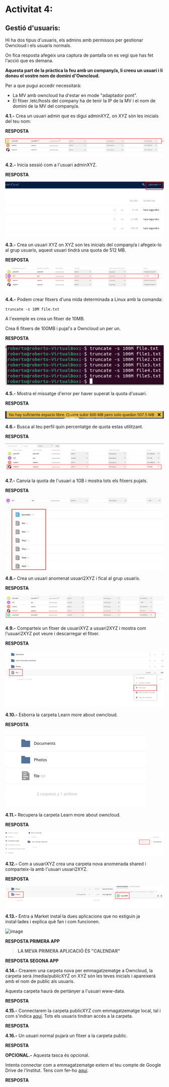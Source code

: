 # Activitat 4:

## Gestió d'usuaris:

Hi ha dos tipus d'usuaris, els admins amb permissos per gestionar Owncloud i els usuaris normals.

On fica resposta afegeix una captura de pantalla on es vegi que has fet l'acció que es demana.

**Aquesta part de la pràctica la feu amb un company/a, li creeu un usuari i li doneu el vostre nom de domini d'Owncloud.**

Per a que pugui accedir necessitarà:

- La MV amb owncloud ha d'estar en mode "adaptador pont".
- El fitxer /etc/hosts del company ha de tenir la IP de la MV i el nom de domini de la MV del company/a.


**4.1.-** Crea un usuari admin que es digui adminXYZ, on XYZ són les inicials del teu nom:

**RESPOSTA**

![](crearusuari.png)

**4.2.-** Inicia sessió com a l'usuari adminXYZ.

**RESPOSTA**

![](inicisessio.png)

**4.3.-** Crea un usuari XYZ on XYZ son les inicials del company/a i afegeix-lo al grup usuaris, aquest usuari tindrà una quota de 512 MB.

**RESPOSTA**

![](company.png)

**4.4.-** Podem crear fitxers d'una mida determinada a Linux amb la comanda:

```
truncate -s 10M file.txt
```

A l'exemple es crea un fitxer de 10MB.

Crea 6 fitxers de 100MB i pujal's a Owncloud un per un.

**RESPOSTA**

![](crearfitxers.png)

**4.5.-** Mostra el missatge d'error per haver superat la quota d'usuari.

**RESPOSTA**

![](error.png)

**4.6.-** Busca al teu perfil quin percentatge de quota estas utilitzant.

**RESPOSTA**

![](quota.png)

**4.7.-** Canvia la quota de l'usuari a 1GB i mostra tots els fitxers pujats.

**RESPOSTA**

![](1GB.png)

![](1GB(2).png)

**4.8.-** Crea un usuari anomenat usuari2XYZ i fical al grup usuaris.

**RESPOSTA**

![](usuari2.png)

**4.9.-** Comparteix un fitxer de usuariXYZ a usuari2XYZ i mostra com l'usuari2XYZ pot veure i descarregar el fitxer.

**RESPOSTA**

![](comprateixidescarregar.png)

**4.10.-** Esborra la carpeta Learn more about owncloud.

**RESPOSTA**

![](esborra.png)

**4.11.-** Recupera la carpeta Learn more about owncloud.

**RESPOSTA**

![](recupera.png)

**4.12.-** Com a usuariXYZ crea una carpeta nova anomenada shared i comparteix-la amb l'usuari usuari2XYZ.

**RESPOSTA**

![](comparteixcarpeta.png)


**4.13.-** Entra a Market instal·la dues aplicacions que no estiguin ja instal·lades i explica què fan i com funcionen.

![image](https://user-images.githubusercontent.com/110727546/196159706-705ff624-c409-4632-acb4-f43ffcc486d4.png)

**RESPOSTA PRIMERA APP**


> **LA MEVA PRIMERA APLICACIÓ ÉS "CALENDAR"**

**RESPOSTA SEGONA APP**

**4.14.-** Crearem una carpeta nova per emmagatzematge a Owncloud, la carpeta serà /media/publicXYZ on XYZ són les teves inicials i apareixerà amb el nom de public als usuaris.

Aquesta carpeta haurà de pertànyer a l'usuari www-data.

**RESPOSTA**


**4.15.-** Connectarem la carpeta publicXYZ com emmagatzematge local, tal i com s'indica [aquí](https://doc.owncloud.com/server/next/admin_manual/configuration/files/external_storage/local.html). Tots els usuaris tindran accés a la carpeta.

**RESPOSTA**

**4.16.-** Un usuari normal pujarà un fitxer a la carpeta public.

**RESPOSTA**

**OPCIONAL.-** Aquesta tasca és opcional.

Intenta connectar com a emmagatzematge extern el teu compte de Google Drive de l'Institut. Tens com fer-ho [aquí](https://doc.owncloud.com/server/next/admin_manual/configuration/files/external_storage/google.html).

**RESPOSTA**
